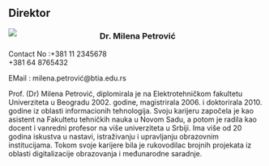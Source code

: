 <h2>Direktor</h2>
<div style="width:160px; float:left; margin-right:20px;margin-bottom:6px;">
<img src="images/depts/principal.jpg"/>
</div>
<h3>Dr. Milena Petrović</h3>
<p>Contact No :+381 11 2345678<br/>+381 64 8765432</p>
<p>EMail : milena.petrović@btia.edu.rs</p>
<p><b></b>Prof. (Dr) Milena Petrović, diplomirala je na Elektrotehničkom fakultetu Univerziteta u Beogradu 2002. godine, magistrirala 2006. i doktorirala 2010. godine iz oblasti informacionih tehnologija. Svoju karijeru započela je kao asistent na Fakultetu tehničkih nauka u Novom Sadu, a potom je radila kao docent i vanredni profesor na više univerziteta u Srbiji. Ima više od 20 godina iskustva u nastavi, istraživanju i upravljanju obrazovnim institucijama. Tokom svoje karijere bila je rukovodilac brojnih projekata iz oblasti digitalizacije obrazovanja i međunarodne saradnje.</p>